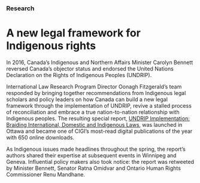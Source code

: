 ### Research

# A new legal framework for Indigenous rights

In 2016, Canada’s Indigenous and Northern Affairs Minister Carolyn Bennett reversed Canada’s objector status and endorsed the United Nations Declaration on the Rights of Indigenous Peoples (UNDRIP).

International Law Research Program Director Oonagh Fitzgerald’s team responded by bringing together recommendations from Indigenous legal scholars and policy leaders on how Canada can build a new legal framework through the implementation of UNDRIP, revive a stalled process of reconciliation and embrace a true nation-to-nation relationship with Indigenous peoples. The resulting special report, [UNDRIP Implementation: Braiding International, Domestic and Indigenous Laws](https://www.cigionline.org/publications/undrip-implementation-braiding-international-domestic-and-indigenous-laws?source=ar2017 "UNDRIP Implementation"), was launched in Ottawa and became one of CIGI’s most-read digital publications of the year with 650 online downloads. 

As Indigenous issues made headlines throughout the spring, the report’s authors shared their expertise at subsequent events in Winnipeg and Geneva. Influential policy makers also took notice: the report was retweeted by Minister Bennett, Senator Ratna Omidvar and Ontario Human Rights Commissioner Renu Mandhane.
